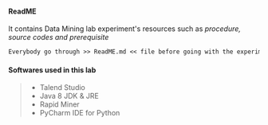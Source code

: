 #### ReadME
It contains Data Mining lab experiment's resources such as *procedure, source codes and prerequisite*

```txt
Everybody go through >> ReadME.md << file before going with the experiment
```
#### Softwares used in this lab
> - Talend Studio
> - Java 8 JDK & JRE
>  - Rapid Miner
>  - PyCharm IDE for Python
